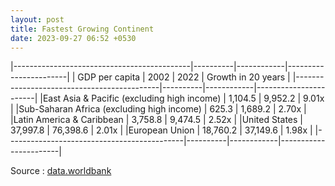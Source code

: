 ```yaml
---
layout: post
title: Fastest Growing Continent
date: 2023-09-27 06:52 +0530
---
```



|--------------------------------------------|----------|------------|-----------------------|
| GDP per capita                             |   2002   |   2022     |  Growth in 20 years   |
|--------------------------------------------|----------|------------|-----------------------|
|East Asia & Pacific (excluding high income) |  1,104.5 |   9,952.2  |      9.01x            |
|Sub-Saharan Africa (excluding high income)  |    625.3 |   1,689.2  |      2.70x            |
|Latin America & Caribbean                   |  3,758.8 |   9,474.5  |      2.52x            |
|United States                               | 37,997.8 |  76,398.6  |      2.01x            | 
|European Union                              | 18,760.2 |  37,149.6  |      1.98x            |
|--------------------------------------------|----------|------------|-----------------------|


Source : [data.worldbank](https://data.worldbank.org/indicator/NY.GDP.PCAP.CD?end=2022&locations=4E-EU-US-ZJ-ZF&start=1999)

